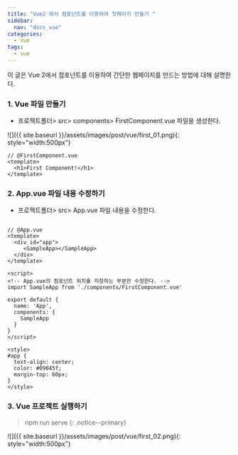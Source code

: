 ```yaml
---
title: "Vue2 에서 컴포넌트를 이용하여 첫페이지 만들기 "
sidebar:
  nav: "docs_vue"
categories: 
  - vue
tags:
  - vue
---
```


이 글은 Vue 2에서 컴포넌트를 이용하여 간단한 웹페이지를 만드는 방법에 대해 설명한다.

### 1. Vue 파일 만들기    

+ 프로젝트폴더> src> components> FirstComponent.vue 파일을 생성한다.    

![]({{ site.baseurl }}/assets/images/post/vue/first_01.png){: style="width:500px"}    


```vue
// @FirstComponent.vue
<template>
  <h1>First Component!</h1>
</template>
```

### 2. App.vue 파일 내용 수정하기

+ 프로젝트폴더> src> App.vue 파일 내용을 수정한다.    

```vue

// @App.vue
<template>
  <div id="app">
     <SampleApp></SampleApp>
  </div>
</template>

<script>
<!-- App.vue의 컴포넌트 위치를 지정하는 부분만 수정한다. -->
import SampleApp from './components/FirstComponent.vue'

export default {
  name: 'App',
  components: {
    SampleApp 
  }
}
</script>

<style>
#app {
  text-align: center;
  color: #09045f;
  margin-top: 60px;
}
</style>
```

### 3. Vue 프로젝트 실행하기
> npm run serve
{: .notice--primary}

![]({{ site.baseurl }}/assets/images/post/vue/first_02.png){: style="width:500px"}    



    